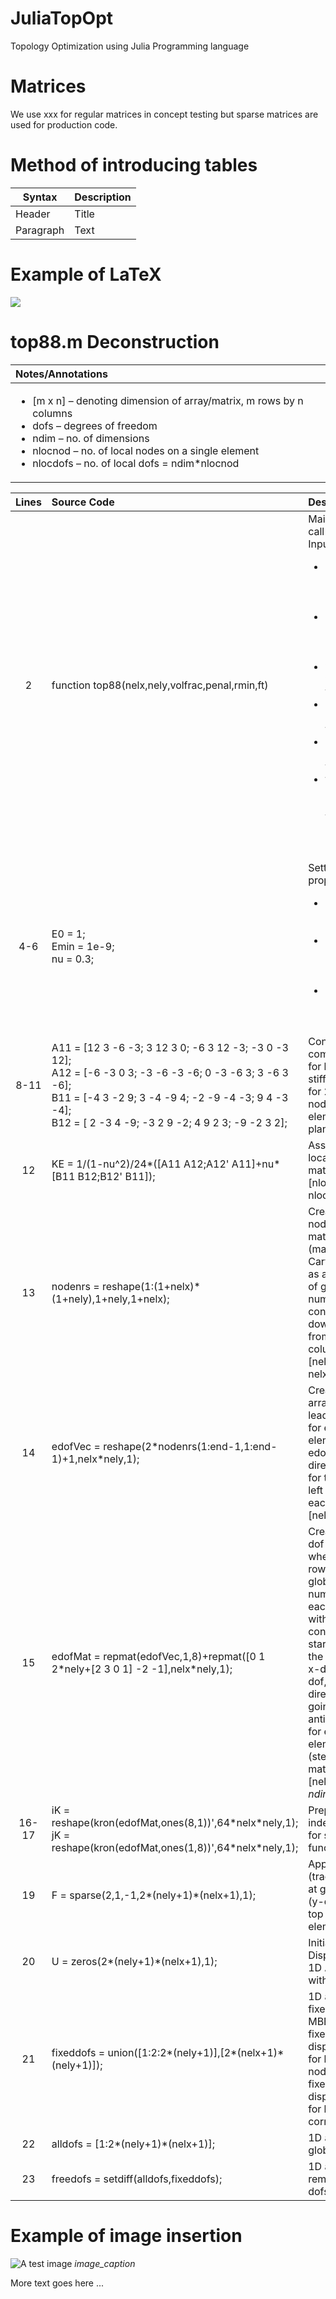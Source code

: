 # JuliaTopOpt
Topology Optimization using Julia Programming language

# Matrices
We use xxx for regular matrices in concept testing but sparse matrices are used for production code.

# Method of introducing tables
| Syntax      | Description |
| ----------- | ----------- |
| Header      | Title       |
| Paragraph   | Text        |

# Example of LaTeX
<img src="https://render.githubusercontent.com/render/math?math=e^{i \pi} = -1">

# top88.m Deconstruction
| Notes/Annotations |
| :---------------- |
| <ul><li>[m x n] – denoting dimension of array/matrix, m rows by n columns</li><li>dofs – degrees of freedom</li><li>ndim – no. of dimensions</li><li>nlocnod – no. of local nodes on a single element</li><li>nlocdofs – no. of local dofs = ndim*nlocnod</li></ul> |

| Lines | Source Code | Description |
| :---: | :---------- | :---------- |
| 2     | function top88(nelx,nely,volfrac,penal,rmin,ft) | Main function call<br /> Inputs:<ul><li>nelx – no. of elements in x direction</li><li>nely – no. of elements in y direction</li><li>volfrac – volume fraction</li><li>penal – penalisation factor</li><li>rmin – minimum filter radius</li><li>ft – filtering mode (1: Sensitivity filtering, 2: Density Filtering)</li></ul> |
| 4-6   | E0 = 1;<br /> Emin = 1e-9;<br /> nu = 0.3; | Setting material properties:<ul><li>E0 – Nominal Stiffness</li><li>Emin – Stiffness Lower Bound</li><li>nu – Poisson’s ratio</li></ul> |
| 8-11  | A11 = [12  3 -6 -3;  3 12  3  0; -6  3 12 -3; -3  0 -3 12];<br /> A12 = [-6 -3  0  3; -3 -6 -3 -6;  0 -3 -6  3;  3 -6  3 -6];<br /> B11 = [-4  3 -2  9;  3 -4 -9  4; -2 -9 -4 -3;  9  4 -3 -4];<br /> B12 = [ 2 -3  4 -9; -3  2  9 -2;  4  9  2  3; -9 -2  3  2]; | Constructing components for local stiffness matrix for 2D 4-noded bilinear element for plane stress |
| 12    | KE = 1/(1-nu^2)/24\*([A11 A12;A12' A11]+nu\*[B11 B12;B12' B11]); | Assembly of local stiffness matrix<br />[nlocdofs x nlocdofs] |
| 13    | nodenrs = reshape(1:(1+nelx)\*(1+nely),1+nely,1+nelx); | Create global node numbers matrix (mapping the Cartesian mesh as a 2d array of global node numberings), convention: top down, starting from leftmost column<br /> [nely+1 x nelx+1] |
| 14    | edofVec = reshape(2\*nodenrs(1:end-1,1:end-1)+1,nelx\*nely,1); | Create 1D array of leading dofs for each element in edofMat (x-direction dof for the bottom left node for each element)<br /> [nelx*nely x 1] |
| 15    | edofMat = repmat(edofVec,1,8)+repmat(\[0 1 2\*nely+\[2 3 0 1\] -2 -1\],nelx\*nely,1); | Create element dof matrix, where each row notates the global dof number for each element with convention: starting from the bottom left x-direction dof, then y-direction dof, going anticlockwise for each element, (steering matrix)<br /> [nelx*nely x ndim*nlocdofs] |
| 16-17 | iK = reshape(kron(edofMat,ones(8,1))',64\*nelx\*nely,1);<br /> jK = reshape(kron(edofMat,ones(1,8))',64\*nelx\*nely,1); | Preparing index vectors for sparse functions |
| 19    | F = sparse(2,1,-1,2*(nely+1)*(nelx+1),1); | Applying load (traction) of -1 at global dof 2 (y-direction for top left node of elemement 1) |
| 20    | U = zeros(2*(nely+1)*(nelx+1),1); | Initial Displacement 1D Array (filled with 0s) |
| 21    | fixeddofs = union([1:2:2*(nely+1)\],[2*(nelx+1)*(nely+1)]); | 1D array of fixed dofs, (For MBB beam, fixed x-displacements for left side nodes and fixed y-displacement for bottom right corner node) |
| 22    | alldofs = [1:2*(nely+1)*(nelx+1)]; | 1D array of all global dofs |
| 23    | freedofs = setdiff(alldofs,fixeddofs); | 1D array of remaining free dofs |

# Example of image insertion
![A test image](docs/images/example_drawing.svg)
*image_caption*

More text goes here ...

